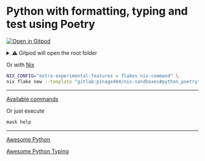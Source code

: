 # Python with formatting, typing and test using Poetry

[![Open in Gitpod](https://gitpod.io/button/open-in-gitpod.svg)](https://gitpod.io/#WORKDIR=python_poetry/https://gitlab.com/pinage404/nix-sandboxes)

<details>
<summary>⚠️ Gitpod will open the root folder</summary>

Due to [some limitations of Gitpod](https://github.com/gitpod-io/gitpod/issues/5521), we cannot simply open a sub-folder

Opening in Gitpod will open the root folder

Two terminals will be opened :

1. the first in the root folder
2. the second in the target folder

Both terminals automatically load the environment of their current folder

![Screenshot of Gitpod showing two terminals open, the second being open in the target folder](../gitpod.png)

</details>

Or with [Nix](https://nixos.org)

```sh
NIX_CONFIG="extra-experimental-features = flakes nix-command" \
nix flake new --template "gitlab:pinage404/nix-sandboxes#python_poetry" ./your_new_project_directory
```

---

[Available commands](./maskfile.md)

Or just execute

```sh
mask help
```

---

[Awesome Python](https://github.com/vinta/awesome-python#readme)

[Awesome Python Typing](https://github.com/typeddjango/awesome-python-typing#readme)
